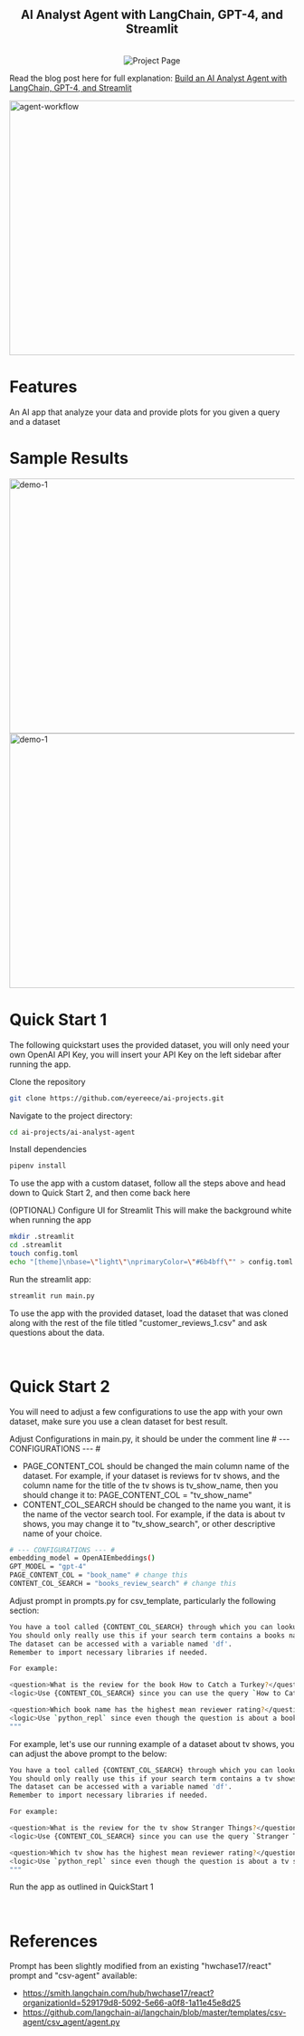 <h2 align="center">AI Analyst Agent with LangChain, GPT-4, and Streamlit</h2>
<br>

<center>
<img src='https://img.shields.io/badge/App-AI_Analyst_Agent-brown' alt='Project Page'>
</center>

Read the blog post here for full explanation:
<a href="https://www.joankusuma.com/post/building-an-ai-analyst-agent-with-langchain-and-llm">Build an AI Analyst Agent with LangChain, GPT-4, and Streamlit</a>

<img src="https://static.wixstatic.com/media/81114d_42cb2cdce1d34edea002bacd6c0b99aa~mv2.png" alt="agent-workflow" height="450" width="800">

<br>

# Features
An AI app that analyze your data and provide plots for you given a query and a dataset
<br>

# Sample Results

<img src="https://static.wixstatic.com/media/81114d_5bbf39872d054a4bb20fd7a98df37006~mv2.png" alt="demo-1" height="450" width="600">

<img src="https://static.wixstatic.com/media/81114d_96353f7521d14ebaba863c088b4f7be8~mv2.png" alt="demo-1" height="450" width="600">

<br>

# Quick Start 1

The following quickstart uses the provided dataset, you will only need your own OpenAI API Key, you will insert your API Key on the left sidebar after running the app.

Clone the repository
```bash
git clone https://github.com/eyereece/ai-projects.git
```

Navigate to the project directory:
```bash
cd ai-projects/ai-analyst-agent
```

Install dependencies
```bash
pipenv install
```

To use the app with a custom dataset, follow all the steps above and head down to Quick Start 2, and then come back here

(OPTIONAL) Configure UI for Streamlit
This will make the background white when running the app
```bash
mkdir .streamlit
cd .streamlit
touch config.toml
echo "[theme]\nbase=\"light\"\nprimaryColor=\"#6b4bff\"" > config.toml
```


Run the streamlit app:
```bash
streamlit run main.py
```

To use the app with the provided dataset, load the dataset that was cloned along with the rest of the file titled "customer_reviews_1.csv" and ask questions about the data.

<br>

# Quick Start 2

You will need to adjust a few configurations to use the app with your own dataset, make sure you use a clean dataset for best result.

Adjust Configurations in main.py, it should be under the comment line # --- CONFIGURATIONS --- #
* PAGE_CONTENT_COL should be changed the main column name of the dataset. For example, if your dataset is reviews for tv shows, and the column name for the title of the tv shows is tv_show_name, then you should change it to: PAGE_CONTENT_COL = "tv_show_name"
* CONTENT_COL_SEARCH should be changed to the name you want, it is the name of the vector search tool. For example, if the data is about tv shows, you may change it to "tv_show_search", or other descriptive name of your choice.

```bash
# --- CONFIGURATIONS --- #
embedding_model = OpenAIEmbeddings()
GPT_MODEL = "gpt-4"
PAGE_CONTENT_COL = "book_name" # change this
CONTENT_COL_SEARCH = "books_review_search" # change this
```

Adjust prompt in prompts.py for csv_template, particularly the following section:

```bash
You have a tool called {CONTENT_COL_SEARCH} through which you can lookup a book by name and find the records corresponding to reviews with similar name as the query.
You should only really use this if your search term contains a books name. Otherwise, try to solve it with code.
The dataset can be accessed with a variable named 'df'.
Remember to import necessary libraries if needed.

For example:

<question>What is the review for the book How to Catch a Turkey?</question>
<logic>Use {CONTENT_COL_SEARCH} since you can use the query `How to Catch a Turkey`</logic>

<question>Which book name has the highest mean reviewer rating?</question>
<logic>Use `python_repl` since even though the question is about a book, you don't know its name so you can't include it.</logic>
"""
```

For example, let's use our running example of a dataset about tv shows, you can adjust the above prompt to the below:

```bash
You have a tool called {CONTENT_COL_SEARCH} through which you can lookup a tv show by name and find the records corresponding to reviews with similar name as the query.
You should only really use this if your search term contains a tv shows name. Otherwise, try to solve it with code.
The dataset can be accessed with a variable named 'df'.
Remember to import necessary libraries if needed.

For example:

<question>What is the review for the tv show Stranger Things?</question>
<logic>Use {CONTENT_COL_SEARCH} since you can use the query `Stranger Things`</logic>

<question>Which tv show has the highest mean reviewer rating?</question>
<logic>Use `python_repl` since even though the question is about a tv show, you don't know its name so you can't include it.</logic>
"""
```

Run the app as outlined in QuickStart 1

<br>

# References

Prompt has been slightly modified from an existing "hwchase17/react" prompt and "csv-agent" available:
* https://smith.langchain.com/hub/hwchase17/react?organizationId=529179d8-5092-5e66-a0f8-1a11e45e8d25
* https://github.com/langchain-ai/langchain/blob/master/templates/csv-agent/csv_agent/agent.py
